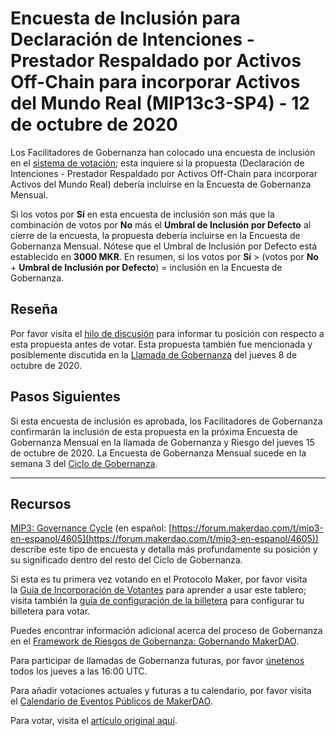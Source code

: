 # Encuesta de Inclusión para Declaración de Intenciones **- Prestador Respaldado por Activos Off-Chain para incorporar Activos del Mundo Real (MIP13c3-SP4) - 12 de octubre de 2020**

Los Facilitadores de Gobernanza han colocado una encuesta de inclusión en el [sistema de votación](https://vote.makerdao.com/polling); esta inquiere si la propuesta (Declaración de Intenciones - Prestador Respaldado por Activos Off-Chain para incorporar Activos del Mundo Real) debería incluirse en la Encuesta de Gobernanza Mensual.

Si los votos por **Sí** en esta encuesta de inclusión son más que la combinación de votos por **No** más el **Umbral de Inclusión por Defecto** al cierre de la encuesta, la propuesta debería incluirse en la Encuesta de Gobernanza Mensual. Nótese que el Umbral de Inclusión por Defecto está establecido en **3000 MKR**. En resumen, si los votos por **Sí** > (votos por **No** + **Umbral de Inclusión por Defecto**) = inclusión en la Encuesta de Gobernanza.

## **Reseña**

Por favor visita el [hilo de discusión](https://forum.makerdao.com/t/mip13c3-sp4-declaration-of-intent-commercial-points-off-chain-asset-backed-lender-to-onboard-real-world-assets-as-collateral-for-a-dai-loan/3914) para informar tu posición con respecto a esta propuesta antes de votar. Esta propuesta también fue mencionada y posiblemente discutida en la [Llamada de Gobernanza](https://forum.makerdao.com/t/agenda-discussion-scientific-governance-and-risk-113-thursday-october-8-16-00-utc/4505) del jueves 8 de octubre de 2020.

## Pasos Siguientes

Si esta encuesta de inclusión es aprobada, los Facilitadores de Gobernanza confirmarán la inclusión de esta propuesta en la próxima Encuesta de Gobernanza Mensual en la llamada de Gobernanza y Riesgo del jueves 15 de octubre de 2020. La Encuesta de Gobernanza Mensual sucede en la semana 3 del [Ciclo de Gobernanza](https://github.com/makerdao/mips/blob/Accepted/MIP3/mip3.md).

---

## **Recursos**

[MIP3: Governance Cycle](https://github.com/makerdao/mips/blob/Accepted/MIP3/mip3.md) (en español: [https://forum.makerdao.com/t/mip3-en-espanol/4605](https://forum.makerdao.com/t/mip3-en-espanol/4605)) describe este tipo de encuesta y detalla más profundamente su posición y su significado dentro del resto del Ciclo de Gobernanza.

Si esta es tu primera vez votando en el Protocolo Maker, por favor visita la [Guía de Incorporación de Votantes](https://community-development.makerdao.com/onboarding/voter-onboarding) para aprender a usar este tablero; visita también la [guía de configuración de la billetera](https://community-development.makerdao.com/en/learn/governance/voting-setup/) para configurar tu billetera para votar.

Puedes encontrar información adicional acerca del proceso de Gobernanza en el [Framework de Riesgos de Gobernanza: Gobernando MakerDAO](https://community-development.makerdao.com/governance/governance-risk-framework).

Para participar de llamadas de Gobernanza futuras, por favor [únetenos](https://community-development.makerdao.com/governance/governance-and-risk-meetings) todos los jueves a las 16:00 UTC.

Para añadir votaciones actuales y futuras a tu calendario, por favor visita el [Calendario de Eventos Públicos de MakerDAO](https://calendar.google.com/calendar/embed?src=makerdao.com_3efhm2ghipksegl009ktniomdk%40group.calendar.google.com&ctz=America%2FLos_Angeles).

Para votar, visita el [artículo original aquí](https://github.com/makerdao/community/blob/master/governance/polls/Inclusion%20Poll%20-%20MIP13c3-SP4%20-%20October%2012,%202020.md).
